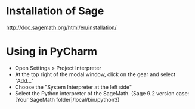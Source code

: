 # Installation of Sage

http://doc.sagemath.org/html/en/installation/

# Using in PyCharm

- Open Settings > Project Interpreter
- At the top right of the modal window, click on the gear and select "Add..."
- Choose the "System Interpreter at the left side"
- Select the Python interpreter of the SageMath. (Sage 9.2 version case: [Your SageMath folder]/local/bin/python3)